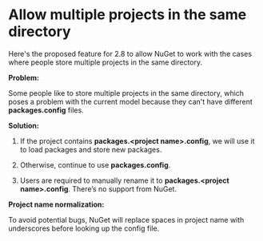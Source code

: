 ﻿
# Allow multiple projects in the same directory


Here's the proposed feature for 2.8 to allow NuGet to work with the cases where people store multiple projects in the same directory.

**Problem:**

Some people like to store multiple projects in the same directory, which poses a problem with the current model because they can't have different **packages.config** files.


**Solution:**

1. If the project contains **packages.&lt;project name&gt;.config**, we will use it to load packages and store new packages.  

2. Otherwise, continue to use **packages.config**. 

3. Users are required to manually rename it to **packages.&lt;project name&gt;.config**. There’s no support from NuGet. 


**Project name normalization:**

To avoid potential bugs, NuGet will replace spaces in project name with underscores before looking up the config file.
